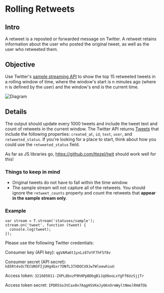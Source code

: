 # Rolling Retweets

## Intro
A retweet is a reposted or forwarded message on Twitter. A retweet retains information about the user who posted the original tweet, as well as the user who retweeted them.

## Objective
Use Twitter's [sample streaming API](https://dev.twitter.com/streaming/reference/get/statuses/sample) to show the top 15 retweeted tweets in a rolling window of time, where the window's start is n minutes ago (where n is defined by the user) and the window's end is the current time.

![Diagram](http://i.imgur.com/PygXeBE.png)

## Details
The output should update every 1000 tweets and include the tweet text and count of retweets in the current window. The Twitter API returns [Tweets](https://dev.twitter.com/docs/platform-objects/tweets) that include the following properties: `created_at`, `id`, `text`, `user`, and `retweeted_status`. If you’re looking for a place to start, think about how you could use the `retweeted_status` field.

As far as JS libraries go, https://github.com/ttezel/twit should work well for this!

### Things to keep in mind
- Original tweets do not have to fall within the time window.
- The sample stream will not capture all of the retweets. You should ignore the `retweet_counts` property and count the retweets that **appear in the sample stream only**.

### Example
```
var stream = T.stream('statuses/sample');
stream.on('tweet', function (tweet) {
  console.log(tweet);
});
```

Please use the following Twitter credentials:

Consumer key (API key):
`qgVAMa6t1yxLz87oYF7hFSf8v`

Consumer secret (API secret):
`k85Rt4vdcTECUN5FIjUHg4bxr7ONfL37XDOCU9Jw7WleewhiuU`

Access token:
`321605011-ZXPL8bnzP9hHPpBDbgB1JqO0ooLxYgFf6UzSjjTr`

Access token secret:
`IPDR5So3VCax0n7AqgHSVKeJy6KnOrmWyltNmolRHATOb`
